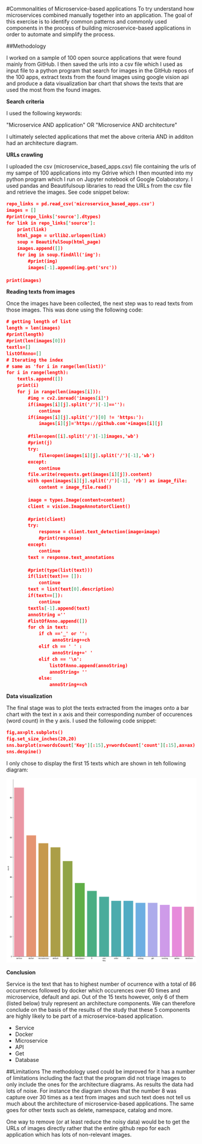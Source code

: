 #Commonalities of Microservice-based applications
To try understand how microservices combined manually together into an application. The goal of this exercise is to identify common patterns and commonly used components in the process of building microservice-based applications in order to automate and simplify the process.

##Methodology

I worked on a sample of 100 open source applications that were found mainly from GitHub. I then saved the urls into a csv file which I used as input file to a python program that search for images in the GitHub repos of the 100 apps, extract texts from the found images using google vision api and produce a data visualization bar chart that shows the texts that are used the most from the found images.

**Search criteria**

I used the following keywords:

"Microservice AND application" OR
"Microservice AND architecture"

I ultimately selected applications that met the above criteria AND in additon had an architecture diagram.

**URLs crawling**

I uploaded the csv (microservice_based_apps.csv) file containing the urls of my sampe of 100 applications into my Gdrive which I then mounted into my python program which I run on Jupyter notebook of Google Colaboratory. 
I used pandas and Beautifulsoup libraries to read the URLs from the csv file and retrieve the images. See code snippet below:

```json
repo_links = pd.read_csv('microservice_based_apps.csv')
images = []
#print(repo_links['source'].dtypes)
for link in repo_links['source']:
    print(link)
    html_page = urllib2.urlopen(link)
    soup = BeautifulSoup(html_page)
    images.append([])
    for img in soup.findAll('img'):
        #print(img)
        images[-1].append(img.get('src'))
        
print(images)
```
**Reading texts from images**

Once the images have been collected, the next step was to read texts from those images. This was done using the following code:

```json
# getting length of list 
length = len(images) 
#print(length)
#print(len(images[0]))
textls=[]
listOfAnno=[]
# Iterating the index 
# same as 'for i in range(len(list))' 
for i in range(length):
    textls.append([])
    print(i)
    for j in range(len(images[i])):
        #img = cv2.imread('images[i]')
        if(images[i][j].split('/')[-1]==''):
            continue
        if(images[i][j].split('/')[0] != 'https:'):
            images[i][j]='https://github.com'+images[i][j]
    
        #file=open([i].split('/')[-1]images,'wb')
        #print(j)
        try:
            file=open(images[i][j].split('/')[-1],'wb')
        except:
            continue 
        file.write(requests.get(images[i][j]).content)
        with open(images[i][j].split('/')[-1], 'rb') as image_file:
            content = image_file.read()
            
        image = types.Image(content=content) 
        client = vision.ImageAnnotatorClient()
        
        #print(client)
        try:
            response = client.text_detection(image=image)
            #print(response)
        except:
            continue
        text = response.text_annotations
        
        #print(type(list(text)))
        if(list(text)== []):
            continue      
        text = list(text[0].description)
        if(text==[]):
            continue
        textls[-1].append(text)    
        annoString =''
        #listOfAnno.append([])
        for ch in text:
            if ch =='_' or '': 
                 annoString+=ch
            elif ch == ' ' :
                 annoString+=' '
            elif ch == '\n':
                listOfAnno.append(annoString)
                annoString= ''
            else:
                annoString+=ch
```        

**Data visualization**

The final stage was to plot the texts extracted from the images onto a bar chart with the text in x axis and their corresponding number of occurences (word count) in the y axis. I used the following code snippet:

```json
fig,ax=plt.subplots()
fig.set_size_inches(20,20)
sns.barplot(x=wordsCount['Key'][:15],y=wordsCount['count'][:15],ax=ax)
sns.despine()
```
I only chose to display the first 15 texts which are shown in teh following diagram:

![alt text](barchart.png)

**Conclusion**

Service is the text that has to highest number of ocurrence with a total of 86 occurrences followed by docker which occurences over 60 times and microservice, default and api. Out of the 15 texts however, only 6 of them (listed below) truly represent an architecture components. We can therefore conclude on the basis of the results of the study that these 5 components are highly likely to be part of a microservice-based application.

- Service
- Docker
- Microservice
- API
- Get
- Database

##Limitations
The methodology used could be improved for it has a number of limitations including the fact that the program did not triage images to only include the ones for the architecture diagrams. As results the data had lots of noise. For instance the diagram shows that the number 8 was capture over 30 times as a text from images and such text does not tell us much about the architecture of microservice-based applications. The same goes for other texts such as delete, namespace, catalog and more.

One way to remove (or at least reduce the noisy data) would be to get the URLs of images directly rather that the entire github repo for each application which has lots of non-relevant images.